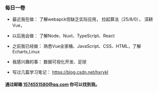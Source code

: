 ### 每日一卷


- 最近我在做： 
 了解webapck但缺乏实际应用，
 捡起算法（25/8/0），
 深耕Vue，

- 以后我会做：
  了解Node、Nuxt、TypeScript、React

-  之前我已经做：
  熟悉Vue全家桶、JavaScript、CSS、HTML，了解Echarts,Linux
  
- 我感兴趣的事：
  数据可视化开发、足球

- 写过几篇学习笔记：
  https://blog.csdn.net/hxrykl

#### 通过邮箱 1574551580@qq.com 你可以找到我。


